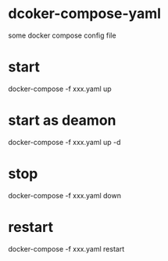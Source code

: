 # dcoker-compose-yaml
some docker compose config file

# start
docker-compose -f xxx.yaml up 

# start as deamon
docker-compose -f xxx.yaml up -d

# stop
docker-compose -f xxx.yaml down

# restart
docker-compose -f xxx.yaml restart


